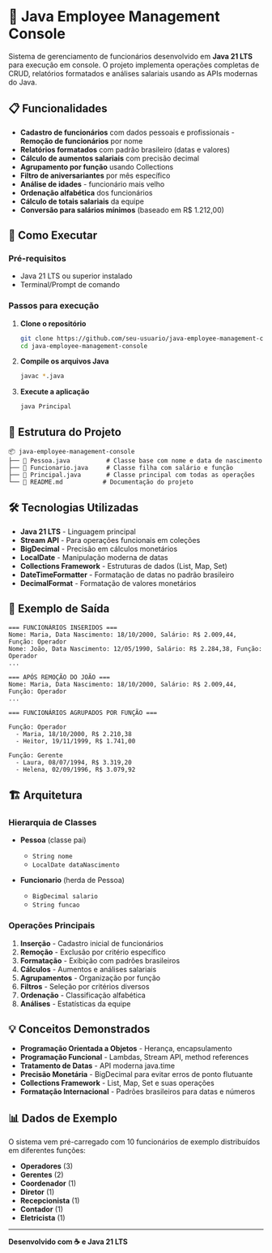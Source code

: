 # 🏢 Java Employee Management Console

Sistema de gerenciamento de funcionários desenvolvido em **Java 21 LTS** para execução em console. O projeto implementa operações completas de CRUD, relatórios formatados e análises salariais usando as APIs modernas do Java.

## 📋 Funcionalidades

- **Cadastro de funcionários** com dados pessoais e profissionais
-️️ **Remoção de funcionários** por nome
- **Relatórios formatados** com padrão brasileiro (datas e valores)
- **Cálculo de aumentos salariais** com precisão decimal
- **Agrupamento por função** usando Collections
- **Filtro de aniversariantes** por mês específico
- **Análise de idades** - funcionário mais velho
- **Ordenação alfabética** dos funcionários
- **Cálculo de totais salariais** da equipe
- **Conversão para salários mínimos** (baseado em R$ 1.212,00)

## 🚀 Como Executar

### Pré-requisitos
- Java 21 LTS ou superior instalado
- Terminal/Prompt de comando

### Passos para execução

1. **Clone o repositório**
   ```bash
   git clone https://github.com/seu-usuario/java-employee-management-console.git
   cd java-employee-management-console
   ```

2. **Compile os arquivos Java**
   ```bash
   javac *.java
   ```

3. **Execute a aplicação**
   ```bash
   java Principal
   ```

## 📁 Estrutura do Projeto

```
📦 java-employee-management-console
├── 📄 Pessoa.java          # Classe base com nome e data de nascimento
├── 📄 Funcionario.java     # Classe filha com salário e função
├── 📄 Principal.java       # Classe principal com todas as operações
└── 📄 README.md           # Documentação do projeto
```

## 🛠️ Tecnologias Utilizadas

- **Java 21 LTS** - Linguagem principal
- **Stream API** - Para operações funcionais em coleções
- **BigDecimal** - Precisão em cálculos monetários
- **LocalDate** - Manipulação moderna de datas
- **Collections Framework** - Estruturas de dados (List, Map, Set)
- **DateTimeFormatter** - Formatação de datas no padrão brasileiro
- **DecimalFormat** - Formatação de valores monetários

## 📝 Exemplo de Saída

```
=== FUNCIONÁRIOS INSERIDOS ===
Nome: Maria, Data Nascimento: 18/10/2000, Salário: R$ 2.009,44, Função: Operador
Nome: João, Data Nascimento: 12/05/1990, Salário: R$ 2.284,38, Função: Operador
...

=== APÓS REMOÇÃO DO JOÃO ===
Nome: Maria, Data Nascimento: 18/10/2000, Salário: R$ 2.009,44, Função: Operador
...

=== FUNCIONÁRIOS AGRUPADOS POR FUNÇÃO ===

Função: Operador
  - Maria, 18/10/2000, R$ 2.210,38
  - Heitor, 19/11/1999, R$ 1.741,00

Função: Gerente
  - Laura, 08/07/1994, R$ 3.319,20
  - Helena, 02/09/1996, R$ 3.079,92
```

## 🏗️ Arquitetura

### Hierarquia de Classes
- **Pessoa** (classe pai)
    - `String nome`
    - `LocalDate dataNascimento`

- **Funcionario** (herda de Pessoa)
    - `BigDecimal salario`
    - `String funcao`

### Operações Principais
1. **Inserção** - Cadastro inicial de funcionários
2. **Remoção** - Exclusão por critério específico
3. **Formatação** - Exibição com padrões brasileiros
4. **Cálculos** - Aumentos e análises salariais
5. **Agrupamentos** - Organização por função
6. **Filtros** - Seleção por critérios diversos
7. **Ordenação** - Classificação alfabética
8. **Análises** - Estatísticas da equipe

## 💡 Conceitos Demonstrados

- **Programação Orientada a Objetos** - Herança, encapsulamento
- **Programação Funcional** - Lambdas, Stream API, method references
- **Tratamento de Datas** - API moderna java.time
- **Precisão Monetária** - BigDecimal para evitar erros de ponto flutuante
- **Collections Framework** - List, Map, Set e suas operações
- **Formatação Internacional** - Padrões brasileiros para datas e números

## 📊 Dados de Exemplo

O sistema vem pré-carregado com 10 funcionários de exemplo distribuídos em diferentes funções:
- **Operadores** (3)
- **Gerentes** (2)
- **Coordenador** (1)
- **Diretor** (1)
- **Recepcionista** (1)
- **Contador** (1)
- **Eletricista** (1)

---

**Desenvolvido com ☕ e Java 21 LTS**
